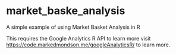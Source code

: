 # market_baske_analysis
A simple example of using Market Basket Analysis in R

This requires the Google Analytics R API to learn more visit https://code.markedmondson.me/googleAnalyticsR/ to learn more.
